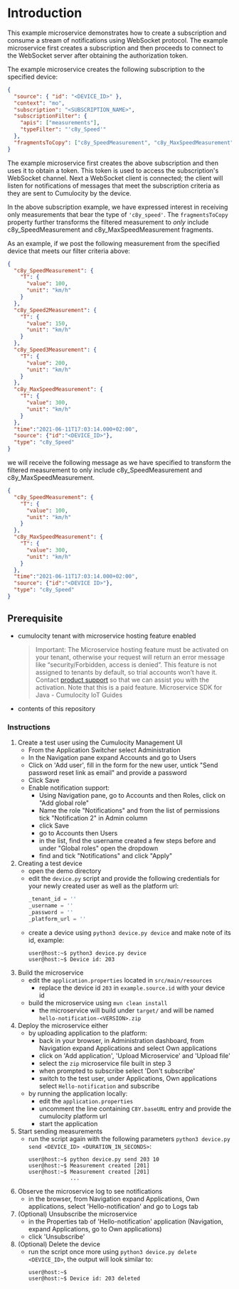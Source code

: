 # Introduction
This example microservice demonstrates how to create a subscription and consume a stream of notifications using WebSocket protocol. The example microservice first creates a subscription and then proceeds to connect to the WebSocket server after obtaining the authorization token.

The example microservice creates the following subscription to the specified device:

```json
{
  "source": { "id": "<DEVICE_ID>" },
  "context": "mo",
  "subscription": "<SUBSCRIPTION_NAME>",
  "subscriptionFilter": {
    "apis": ["measurements"],
    "typeFilter": "'c8y_Speed'"
  },
  "fragmentsToCopy": ["c8y_SpeedMeasurement", "c8y_MaxSpeedMeasurement"]
}
```

The example microservice first creates the above subscription and then uses it to obtain a token. This token is used to access the subscription's WebSocket channel. Next a WebSocket client is connected; the client will listen for notifications of messages that meet the subscription criteria as they are sent to Cumulocity by the device.

In the above subscription example, we have expressed interest in receiving only measurements that bear the type of `'c8y_speed'`. The `fragmentsToCopy` property further transforms the filtered measurement to *only* include c8y_SpeedMeasurement and c8y_MaxSpeedMeasurement fragments.

As an example, if we post the following measurement from the specified device that meets our filter criteria above:




```json
{
  "c8y_SpeedMeasurement": {
    "T": {
      "value": 100,
      "unit": "km/h"
    }
  },
  "c8y_Speed2Measurement": {
    "T": {
      "value": 150,
      "unit": "km/h"
    }
  },
  "c8y_Speed3Measurement": {
    "T": {
      "value": 200,
      "unit": "km/h"
    }
  },
  "c8y_MaxSpeedMeasurement": {
    "T": {
      "value": 300,
      "unit": "km/h"
    }
  },
  "time":"2021-06-11T17:03:14.000+02:00",
  "source": {"id":"<DEVICE_ID>"},
  "type": "c8y_Speed"
}
```
we will receive the following message as we have specified to transform the filtered measurement to only include c8y_SpeedMeasurement and c8y_MaxSpeedMeasurement.

```json
{
  "c8y_SpeedMeasurement": {
    "T": {
      "value": 100,
      "unit": "km/h"
    }
  },
  "c8y_MaxSpeedMeasurement": {
    "T": {
      "value": 300,
      "unit": "km/h"
    }
  },
  "time":"2021-06-11T17:03:14.000+02:00",
  "source": {"id":"<DEVICE ID>"},
  "type": "c8y_Speed"
}
```


## Prerequisite
- cumulocity tenant with microservice hosting feature enabled
  > Important: The Microservice hosting feature must be activated on your tenant, otherwise your request will return an error message like “security/Forbidden, access is denied”. This feature is not assigned to tenants by default, so trial accounts won’t have it. Contact [product support](https://cumulocity.com/guides/welcome/contacting-support/) so that we can assist you with the activation. Note that this is a paid feature. Microservice SDK for Java - Cumulocity IoT Guides
- contents of this repository

### Instructions
1. Create a test user using the Cumulocity Management UI
    - From the Application Switcher select Administration
    - In the Navigation pane expand Accounts and go to Users
    - Click on 'Add user', fill in the form for the new user, untick "Send password reset link as email" and provide a password
    - Click Save
    - Enable notification support:
        - Using Navigation pane, go to Accounts and then Roles, click on "Add global role"
        - Name the role "Notifications" and from the list of permissions tick "Notification 2" in Admin column
        - click Save
        - go to Accounts then Users
        - in the list, find the username created a few steps before and under "Global roles" open the dropdown
        - find and tick "Notifications" and click "Apply"
2. Creating a test device
    - open the demo directory
    - edit the `device.py` script and provide the following credentials for your newly created user as well as the platform url:
      ```python
      _tenant_id = ''
      _username = ''
      _password = ''
      _platform_url = ''
        ```
    - create a device using `python3 device.py device` and make note of its id, example:
       ```console
       user@host:~$ python3 device.py device
       user@host:~$ Device id: 203
       ```
3. Build the microservice
    - edit the `application.properties` located in `src/main/resources`
        - replace the device id `203` in `example.source.id` with your device id
    - build the microservice using `mvn clean install`
        - the microservice will build under `target/` and will be named `hello-notification-<VERSION>.zip`
4. Deploy the microservice either
    - by uploading application to the platform:
        - back in your browser, in Administration dashboard, from Navigation expand Applications and select Own applications
        - click on 'Add application', 'Upload Microservice' and 'Upload file'
        - select the `zip` microservice file built in step 3
        - when prompted to subscribe select 'Don't subscribe'
        - switch to the test user, under Applications, Own applications select `Hello-notification` and subscribe
    - by running the application locally:
        - edit the `application.properties`
        - uncomment the line containing `C8Y.baseURL` entry and provide the cumulocity platform url
        - start the application
5. Start sending measurements
    - run the script again with the following parameters `python3 device.py send <DEVICE_ID> <DURATION_IN_SECONDS>`:
        ```console
        user@host:~$ python device.py send 203 10
        user@host:~$ Measurement created [201]
        user@host:~$ Measurement created [201]
                     ...
        ```
6. Observe the microservice log to see notifications 
   - in the browser, from Navigation expand Applications, Own applications, select 'Hello-notification' and go to Logs tab
7. (Optional) Unsubscribe the microservice
   - in the Properties tab of 'Hello-notification' application (Navigation, expand Applications, go to Own applications)
   - click 'Unsubscribe'
8. (Optional) Delete the device
    - run the script once more using `python3 device.py delete <DEVICE_ID>`, the output will look similar to:
      ```console
      user@host:~$ 
      user@host:~$ Device id: 203 deleted
      ```

